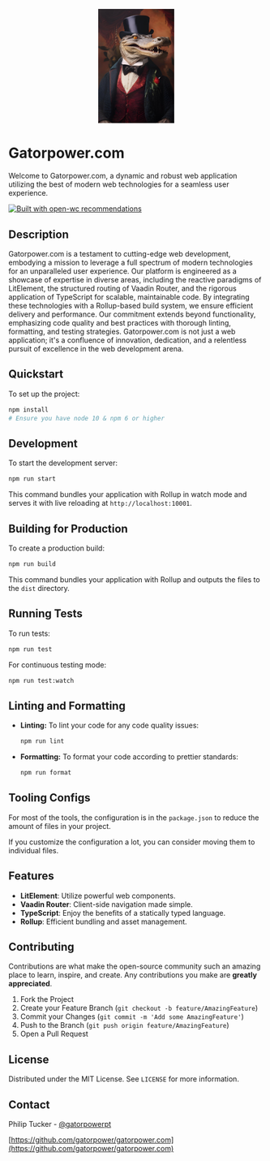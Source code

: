 <p align="center">
  <img src="https://raw.githubusercontent.com/gatorpower/gatorpower.com/main/assets/gui/victor.jpg" alt="Logo" width="150">
</p>


# Gatorpower.com

Welcome to Gatorpower.com, a dynamic and robust web application utilizing the best of modern web technologies for a seamless user experience.

[![Built with open-wc recommendations](https://img.shields.io/badge/built%20with-open--wc-blue.svg)](https://github.com/open-wc)

## Description

Gatorpower.com is a testament to cutting-edge web development, embodying a mission to leverage a full spectrum of modern technologies for an unparalleled user experience. Our platform is engineered as a showcase of expertise in diverse areas, including the reactive paradigms of LitElement, the structured routing of Vaadin Router, and the rigorous application of TypeScript for scalable, maintainable code. By integrating these technologies with a Rollup-based build system, we ensure efficient delivery and performance. Our commitment extends beyond functionality, emphasizing code quality and best practices with thorough linting, formatting, and testing strategies. Gatorpower.com is not just a web application; it's a confluence of innovation, dedication, and a relentless pursuit of excellence in the web development arena.

## Quickstart

To set up the project:

```sh
npm install
# Ensure you have node 10 & npm 6 or higher
```

## Development

To start the development server:

```sh
npm run start
```

This command bundles your application with Rollup in watch mode and serves it with live reloading at `http://localhost:10001`.

## Building for Production

To create a production build:

```sh
npm run build
```

This command bundles your application with Rollup and outputs the files to the `dist` directory.

## Running Tests

To run tests:

```sh
npm run test
```

For continuous testing mode:

```sh
npm run test:watch
```

## Linting and Formatting

- **Linting:** To lint your code for any code quality issues:

  ```sh
  npm run lint
  ```

- **Formatting:** To format your code according to prettier standards:

  ```sh
  npm run format
  ```

## Tooling Configs

For most of the tools, the configuration is in the `package.json` to reduce the amount of files in your project.

If you customize the configuration a lot, you can consider moving them to individual files.

## Features

- **LitElement**: Utilize powerful web components.
- **Vaadin Router**: Client-side navigation made simple.
- **TypeScript**: Enjoy the benefits of a statically typed language.
- **Rollup**: Efficient bundling and asset management.

## Contributing

Contributions are what make the open-source community such an amazing place to learn, inspire, and create. Any contributions you make are **greatly appreciated**.

1. Fork the Project
2. Create your Feature Branch (`git checkout -b feature/AmazingFeature`)
3. Commit your Changes (`git commit -m 'Add some AmazingFeature'`)
4. Push to the Branch (`git push origin feature/AmazingFeature`)
5. Open a Pull Request

## License

Distributed under the MIT License. See `LICENSE` for more information.

## Contact

Philip Tucker - [@gatorpowerpt](https://twitter.com/gatorpowerpt)

[https://github.com/gatorpower/gatorpower.com](https://github.com/gatorpower/gatorpower.com)
